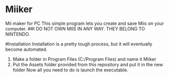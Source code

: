 # Miiker
Mii maker for PC
This simple program lets you create and save Miis on your computer.
##I DO NOT OWN MIIS IN ANY WAY. THEY BELONG TO NINTENDO.

#Installation
Installation is a pretty tough process, but it will eventually become automated.
1. Make a folder in Program Files (C:/Program Files) and name it Miiker
2. Put the Assets folder provided from this repository and put it in the new folder
Now all you need to do is launch the executable.
